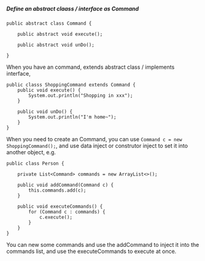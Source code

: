 ##### Define an abstract claass / interface as Command

	public abstract class Command {

		public abstract void execute();

		public abstract void unDo();

	}

When you have an command, extends abstract class / implements interface, 
	
	public classs ShoppingCommand extends Command {
		public void execute() {
			System.out.println("Shopping in xxx");
		}
	
		public void unDo() {
			System.out.println("I'm home~");
		}
	}
When you need to create an Command, you can use `Command c = new ShoppingCommand();`, and use data inject or construtor inject to set it into 
another object, e.g.

	public class Person {

		private List<Command> commands = new ArrayList<>();

		public void addCommand(Command c) {
			this.commands.add(c);
		}

		public void executeCommands() {
			for (Command c : commands) {
				c.execute();
			}
		}
	}
You can new some commands and use the addCommand to inject it into the commands list, and use the executeCommands to execute at once. 